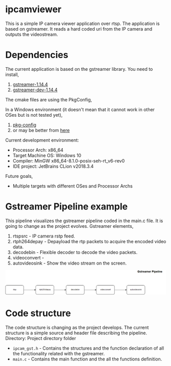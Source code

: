 # ipcamviewer
This is a simple IP camera viewer application over rtsp. The application is based on gstreamer. It reads a hard coded uri from the IP camera and outputs the videostream.

# Dependencies
The current application is based on the gstreamer library. You need to install,
1. [gstreamer-1.14.4](https://gstreamer.freedesktop.org/data/pkg/windows/1.14.4/) 
2. [gstreamer-dev-1.14.4](https://gstreamer.freedesktop.org/data/pkg/windows/1.14.4/gstreamer-1.0-devel-x86_64-1.14.4.msi)

The cmake files are using the PkgConfig,

In a Windows environment (it doesn't mean that it cannot work in other OSes but is not tested yet),

1. [pkg-config](https://sourceforge.net/projects/pkgconfiglite/)
2. or may be better from [here](https://pkg-config.freedesktop.org/releases/)

Current development environment:
* Processor Arch: x86_64
* Target Machine OS: Windows 10
* Compiler: MinGW x86_64-8.1.0-posix-seh-rt_v6-rev0
* IDE project: JetBrains CLion v2018.3.4

 
Future goals,
* Multiple targets with different OSes and Processor Archs

# Gstreamer Pipeline example
This pipeline visualizes the gstreamer pipeline coded in the main.c file. It is going to change as the project evolves.
Gstreamer elements,
1. rtspsrc - IP camera rstp feed.
2. rtph264depay - Depayload the rtp packets to acquire the encoded video data.
3. decodebin - Flexible decoder to decode the video packets.
4. videoconvert -  
5. autovideosink - Show the video stream on the screen.

![Alt](draw.io/images/ipcam_pipeline.png)

# Code structure

The code structure is changing as the project develops. The current structure is a simple source and header file
describing the pipeline.
Directory: Project directory folder
* ```ipcam_gst.h``` -  Contains the structures and the function declaration of all the functionality related
with the gstreamer.
* ```main.c``` -  Contains the main function and the all the functions definition.
